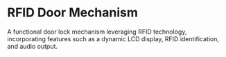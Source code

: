 # RFID Door Mechanism
A functional door lock mechanism leveraging RFID technology, incorporating features such as a dynamic LCD display, RFID identification, and audio output.

